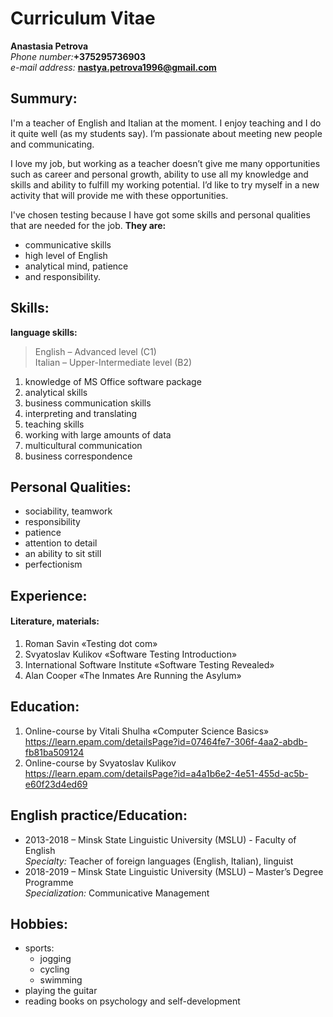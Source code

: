 # Curriculum Vitae  
**Anastasia Petrova**    
_Phone number:_**+375295736903**    
_e-mail address:_ **nastya.petrova1996@gmail.com**    
## Summury:  
I'm a teacher of English and Italian at the moment. I enjoy teaching and I do it quite well (as my students say). I’m passionate about meeting new people and communicating.

I love my job, but working as a teacher doesn’t give me many opportunities such as career and personal growth, ability to use all my knowledge and skills and ability to fulfill my working potential. I’d like to try myself in a new activity that will provide me with these opportunities.

I've chosen testing because I have got some skills and personal qualities that are needed for the job. **They are:**  
* communicative skills   
* high level of English  
* analytical mind, patience  
* and responsibility.  

## Skills:  
**language skills:**
> English – Advanced level (C1)  
> Italian – Upper-Intermediate level (B2)  

1.	knowledge of MS Office software package 
2.	analytical skills
3. business communication skills
4.	interpreting and translating 
5.	teaching skills
6.	working with large amounts of data
7.	multicultural communication
8.	business correspondence 

## Personal Qualities:
*	sociability, teamwork
*	responsibility 
*	patience
*	attention to detail
*	an ability to sit still 
*	perfectionism 

## Experience:
#### **Literature, materials:**
1. Roman Savin «Testing dot com»  
2. Svyatoslav Kulikov «Software Testing Introduction»   
3. International Software Institute «Software Testing Revealed»  
4. Alan Cooper «The Inmates Are Running the Asylum»  

## Education:    
1. Online-course by Vitali Shulha «Computer Science Basics» https://learn.epam.com/detailsPage?id=07464fe7-306f-4aa2-abdb-fb81ba509124  
2. Online-course by Svyatoslav Kulikov https://learn.epam.com/detailsPage?id=a4a1b6e2-4e51-455d-ac5b-e60f23d4ed69  

## English practice/Education:  
- 2013-2018 – Minsk State Linguistic University (MSLU) - Faculty of English  
_Specialty:_ Teacher of foreign languages (English, Italian), linguist   
- 2018-2019 – Minsk State Linguistic University (MSLU) – Master’s Degree Programme   
_Specialization:_ Communicative Management  
 
## Hobbies:  
* sports:  
  + jogging  
  + cycling  
  + swimming
* playing the guitar 
* reading books on psychology and self-development 
